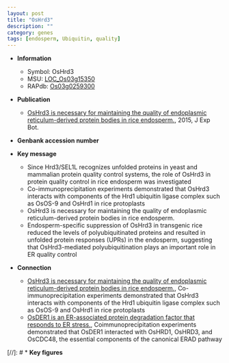 ```yaml
---
layout: post
title: "OsHrd3"
description: ""
category: genes
tags: [endosperm, Ubiquitin, quality]
---
```


* **Information**  
    + Symbol: OsHrd3  
    + MSU: [LOC_Os03g15350](http://rice.plantbiology.msu.edu/cgi-bin/ORF_infopage.cgi?orf=LOC_Os03g15350)  
    + RAPdb: [Os03g0259300](http://rapdb.dna.affrc.go.jp/viewer/gbrowse_details/irgsp1?name=Os03g0259300)  

* **Publication**  
    + [OsHrd3 is necessary for maintaining the quality of endoplasmic reticulum-derived protein bodies in rice endosperm.](http://www.ncbi.nlm.nih.gov/pubmed?term=OsHrd3+is+necessary+for+maintaining+the+quality+of+endoplasmic+reticulum-derived+protein+bodies+in+rice+endosperm.%5BTitle%5D), 2015, J Exp Bot.

* **Genbank accession number**  

* **Key message**  
    + Since Hrd3/SEL1L recognizes unfolded proteins in yeast and mammalian protein quality control systems, the role of OsHrd3 in protein quality control in rice endosperm was investigated
    + Co-immunoprecipitation experiments demonstrated that OsHrd3 interacts with components of the Hrd1 ubiquitin ligase complex such as OsOS-9 and OsHrd1 in rice protoplasts
    + OsHrd3 is necessary for maintaining the quality of endoplasmic reticulum-derived protein bodies in rice endosperm.
    + Endosperm-specific suppression of OsHrd3 in transgenic rice reduced the levels of polyubiquitinated proteins and resulted in unfolded protein responses (UPRs) in the endosperm, suggesting that OsHrd3-mediated polyubiquitination plays an important role in ER quality control

* **Connection**  
    + [OsHrd3 is necessary for maintaining the quality of endoplasmic reticulum-derived protein bodies in rice endosperm.](http://www.ncbi.nlm.nih.gov/pubmed?term=OsHrd3+is+necessary+for+maintaining+the+quality+of+endoplasmic+reticulum-derived+protein+bodies+in+rice+endosperm.%5BTitle%5D), Co-immunoprecipitation experiments demonstrated that OsHrd3 interacts with components of the Hrd1 ubiquitin ligase complex such as OsOS-9 and OsHrd1 in rice protoplasts
    + [OsDER1 is an ER-associated protein degradation factor that responds to ER stress.](http://www.ncbi.nlm.nih.gov/pubmed?term=OsDER1+is+an+ER-associated+protein+degradation+factor+that+responds+to+ER+stress.%5BTitle%5D),  Coimmunoprecipitation experiments demonstrated that OsDER1 interacted with OsHRD1, OsHRD3, and OsCDC48, the essential components of the canonical ERAD pathway

[//]: # * **Key figures**  


